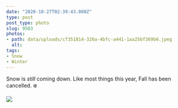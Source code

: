 ```yaml
---
date: "2020-10-27T02:39:43.000Z"
type: post 
post_type: photo
slug: 9583
photos: 
- path: data/uploads/cf351814-326a-4bfc-a441-1aa25bf369b6.jpeg
  alt: 
tags: 
- Snow
- Winter
---
```

Snow is _still_ coming down. Like most things this year, Fall has been cancelled. ❄️


![](https://brandontreb.com/data/uploads/cf351814-326a-4bfc-a441-1aa25bf369b6.jpeg)
